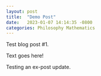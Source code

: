 ```yaml
---
layout: post
title:  "Demo Post"
date:   2023-01-07 14:14:35 -0800
categories: Philosophy Mathematics
---
```


Test blog post #1.

Text goes here!

Testing an ex-post update.


